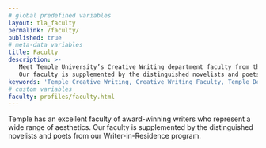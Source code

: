 ```yaml
---
# global predefined variables
layout: tla_faculty
permalink: /faculty/
published: true
# meta-data variables
title: Faculty
description: >-
   Meet Temple University’s Creative Writing department faculty from the College of Liberal Arts!
   Our faculty is supplemented by the distinguished novelists and poets from our Writer-in-Residence program.
keywords: 'Temple Creative Writing, Creative Writing Faculty, Temple Department of English'
# custom variables
faculty: profiles/faculty.html
---
```

Temple has an excellent faculty of award-winning writers who represent a wide range of aesthetics. Our faculty is supplemented by the distinguished novelists and poets from our Writer-in-Residence program.
